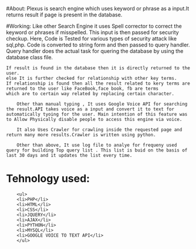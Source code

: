#About:
Plexus is search engine which uses keyword or phrase as a input.It returns result if page is present in the database.

#Working:
	Like other Search Engine it uses Spell corrector to correct the keyword or phrases if misspelled. This input is then passed for security checkup.
	Here, Code is Tested for various types of security attack like sql,php. Code is converted to string form and then passed to query handler. Query handler does the actual task for quering the database by using the database class file.
	
	If result is found in the database then it is directly returned to the user.
	else It is further checked for relationship with other key terms.
	If relationship is found then all the result related to kery terms are returned to the user like FaceBook,face book, fb are terms 
	which are to certain way related by replacing certain character.
	
        Other than manual typing , It uses Google Voice API for searching the result.API takes voice as a input and convert it to text for automatically tyoing for the user. Main intention of this feature was to Allow Physically disable people to access this engine via voice.
        
        It also Uses Crawler for crawling inside the requested page and return many more results.Crawler is written using python.
        
        Other than above, It use log file to analye for frequeny used query for building Top query list . This list is buid on the basis of last 30 days and it updates the list every time.
        
 # Tehnology used:
        <ul>
        <li>PHP</li>
        <li>HTML</li>
        <li>CSS</li>
        <li>JQUERY</li>
        <li>AJAX</li>
        <li>PYTHON</li>
        <li>MYSQL</li>
        <li>GOOGLE VOICE TO TEXT API</li>
        </ul>


